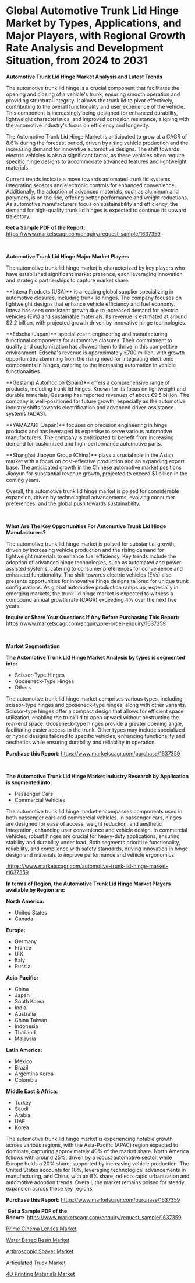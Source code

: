 <p><h1>Global Automotive Trunk Lid Hinge Market by Types, Applications, and Major Players, with Regional Growth Rate Analysis and Development Situation, from 2024 to 2031</h1></p><p><strong>Automotive Trunk Lid Hinge Market Analysis and Latest Trends</strong></p>
<p><p>The automotive trunk lid hinge is a crucial component that facilitates the opening and closing of a vehicle's trunk, ensuring smooth operation and providing structural integrity. It allows the trunk lid to pivot effectively, contributing to the overall functionality and user experience of the vehicle. This component is increasingly being designed for enhanced durability, lightweight characteristics, and improved corrosion resistance, aligning with the automotive industry's focus on efficiency and longevity.</p><p>The Automotive Trunk Lid Hinge Market is anticipated to grow at a CAGR of 8.6% during the forecast period, driven by rising vehicle production and the increasing demand for innovative automotive designs. The shift towards electric vehicles is also a significant factor, as these vehicles often require specific hinge designs to accommodate advanced features and lightweight materials.</p><p>Current trends indicate a move towards automated trunk lid systems, integrating sensors and electronic controls for enhanced convenience. Additionally, the adoption of advanced materials, such as aluminum and polymers, is on the rise, offering better performance and weight reductions. As automotive manufacturers focus on sustainability and efficiency, the demand for high-quality trunk lid hinges is expected to continue its upward trajectory.</p></p>
<p><strong>Get a Sample PDF of the Report:&nbsp;</strong> <a href="https://www.marketscagr.com/enquiry/request-sample/1637359">https://www.marketscagr.com/enquiry/request-sample/1637359</a></p>
<p>&nbsp;</p>
<p><strong>Automotive Trunk Lid Hinge Major Market Players</strong></p>
<p><p>The automotive trunk lid hinge market is characterized by key players who have established significant market presence, each leveraging innovation and strategic partnerships to capture market share.</p><p>**Inteva Products (USA)** is a leading global supplier specializing in automotive closures, including trunk lid hinges. The company focuses on lightweight designs that enhance vehicle efficiency and fuel economy. Inteva has seen consistent growth due to increased demand for electric vehicles (EVs) and sustainable materials. Its revenue is estimated at around $2.2 billion, with projected growth driven by innovative hinge technologies.</p><p>**Edscha (Japan)** specializes in engineering and manufacturing functional components for automotive closures. Their commitment to quality and customization has allowed them to thrive in this competitive environment. Edscha's revenue is approximately €700 million, with growth opportunities stemming from the rising need for integrating electronic components in hinges, catering to the increasing automation in vehicle functionalities.</p><p>**Gestamp Automocion (Spain)** offers a comprehensive range of products, including trunk lid hinges. Known for its focus on lightweight and durable materials, Gestamp has reported revenues of about €9.5 billion. The company is well-positioned for future growth, especially as the automotive industry shifts towards electrification and advanced driver-assistance systems (ADAS).</p><p>**YAMAZAKI (Japan)** focuses on precision engineering in hinge products and has leveraged its expertise to serve various automotive manufacturers. The company is anticipated to benefit from increasing demand for customized and high-performance automotive parts.</p><p>**Shanghai Jiaoyun Group (China)** plays a crucial role in the Asian market with a focus on cost-effective production and an expanding export base. The anticipated growth in the Chinese automotive market positions Jiaoyun for substantial revenue growth, projected to exceed $1 billion in the coming years.</p><p>Overall, the automotive trunk lid hinge market is poised for considerable expansion, driven by technological advancements, evolving consumer preferences, and the global push towards sustainability.</p></p>
<p>&nbsp;</p>
<p><strong>What Are The Key Opportunities For Automotive Trunk Lid Hinge Manufacturers?</strong></p>
<p><p>The automotive trunk lid hinge market is poised for substantial growth, driven by increasing vehicle production and the rising demand for lightweight materials to enhance fuel efficiency. Key trends include the adoption of advanced hinge technologies, such as automated and power-assisted systems, catering to consumer preferences for convenience and enhanced functionality. The shift towards electric vehicles (EVs) also presents opportunities for innovative hinge designs tailored for unique trunk configurations. As global automotive production ramps up, especially in emerging markets, the trunk lid hinge market is expected to witness a compound annual growth rate (CAGR) exceeding 4% over the next five years.</p></p>
<p><strong>Inquire or Share Your Questions If Any Before Purchasing This Report:</strong> <a href="https://www.marketscagr.com/enquiry/pre-order-enquiry/1637359">https://www.marketscagr.com/enquiry/pre-order-enquiry/1637359</a></p>
<p>&nbsp;</p>
<p><strong>Market Segmentation</strong></p>
<p><strong>The Automotive Trunk Lid Hinge Market Analysis by types is segmented into:</strong></p>
<p><ul><li>Scissor-Type Hinges</li><li>Gooseneck-Type Hinges</li><li>Others</li></ul></p>
<p><p>The automotive trunk lid hinge market comprises various types, including scissor-type hinges and gooseneck-type hinges, along with other variants. Scissor-type hinges offer a compact design that allows for efficient space utilization, enabling the trunk lid to open upward without obstructing the rear-end space. Gooseneck-type hinges provide a greater opening angle, facilitating easier access to the trunk. Other types may include specialized or hybrid designs tailored to specific vehicles, enhancing functionality and aesthetics while ensuring durability and reliability in operation.</p></p>
<p><strong>Purchase this Report:&nbsp;</strong><a href="https://www.marketscagr.com/purchase/1637359">https://www.marketscagr.com/purchase/1637359</a></p>
<p>&nbsp;</p>
<p><strong>The Automotive Trunk Lid Hinge Market Industry Research by Application is segmented into:</strong></p>
<p><ul><li>Passenger Cars</li><li>Commercial Vehicles</li></ul></p>
<p><p>The automotive trunk lid hinge market encompasses components used in both passenger cars and commercial vehicles. In passenger cars, hinges are designed for ease of access, weight reduction, and aesthetic integration, enhancing user convenience and vehicle design. In commercial vehicles, robust hinges are crucial for heavy-duty applications, ensuring stability and durability under load. Both segments prioritize functionality, reliability, and compliance with safety standards, driving innovation in hinge design and materials to improve performance and vehicle ergonomics.</p></p>
<p><a href="https://www.marketscagr.com/automotive-trunk-lid-hinge-market-r1637359">&nbsp;https://www.marketscagr.com/automotive-trunk-lid-hinge-market-r1637359</a></p>
<p><strong>In terms of Region, the Automotive Trunk Lid Hinge Market Players available by Region are:</strong></p>
<p>
    <p> <strong> North America: </strong>
        <ul>
            <li>United States</li>
            <li>Canada</li>
        </ul>
        </p> 
    <p> <strong> Europe: </strong>
        <ul>
            <li>Germany</li>
            <li>France</li>
            <li>U.K.</li>
            <li>Italy</li>
            <li>Russia</li>
        </ul>
        </p> 
    <p> <strong> Asia-Pacific: </strong>
        <ul>
            <li>China</li>
            <li>Japan</li>
            <li>South Korea</li>
            <li>India</li>
            <li>Australia</li>
            <li>China Taiwan</li>
            <li>Indonesia</li>
            <li>Thailand</li>
            <li>Malaysia</li>
        </ul>
        </p> 
    <p> <strong> Latin America: </strong>
        <ul>
            <li>Mexico</li>
            <li>Brazil</li>
            <li>Argentina Korea</li>
            <li>Colombia</li>
        </ul>
        </p> 
    <p> <strong> Middle East & Africa: </strong>
        <ul>
            <li>Turkey</li>
            <li>Saudi</li>
            <li>Arabia</li>
            <li>UAE</li>
            <li>Korea</li>
        </ul>
    </p>
    </p>
<p><p>The automotive trunk lid hinge market is experiencing notable growth across various regions, with the Asia-Pacific (APAC) region expected to dominate, capturing approximately 40% of the market share. North America follows with around 25%, driven by a robust automotive sector, while Europe holds a 20% share, supported by increasing vehicle production. The United States accounts for 10%, leveraging technological advancements in manufacturing, and China, with an 8% share, reflects rapid urbanization and automotive adoption trends. Overall, the market remains poised for steady expansion across these key regions.</p></p>
<p><strong>Purchase this Report: </strong><a href="https://www.marketscagr.com/purchase/1637359">https://www.marketscagr.com/purchase/1637359</a></p>
<p>&nbsp;<strong>Get a Sample PDF of the Report:&nbsp;&nbsp;</strong><a href="https://www.marketscagr.com/enquiry/request-sample/1637359">https://www.marketscagr.com/enquiry/request-sample/1637359</a></p>
<p><strong></strong></p>
<p><p><a href="https://issuu.com/reportprime-2/docs/prime-cinema-lenses-market-size-203_2d598f0ca383b4">Prime Cinema Lenses Market</a></p><p><a href="https://medium.com/@alisarowe24/how-the-water-based-resin-market-will-be-evolved-4f51fa261f4a?postPublishedType=repub">Water Based Resin Market</a></p><p><a href="https://www.linkedin.com/pulse/market-forecasting-change-global-arthroscopic-shaver-dynamics-tohge?trackingId=hKDz781NT6W9pfxEm3XjZQ%3D%3D">Arthroscopic Shaver Market</a></p><p><a href="https://www.linkedin.com/pulse/global-articulated-truck-market-sector-types-applications-player-z7pqf?trackingId=kttw7mzjQYK5FnoTZZfRbg%3D%3D">Articulated Truck Market</a></p><p><a href="https://medium.com/@alisarowe24/unveiling-market-trends-global-4d-printing-materials-market-growth-and-regional-insights-ca1ed4aa05bf?postPublishedType=repub">4D Printing Materials Market</a></p></p>